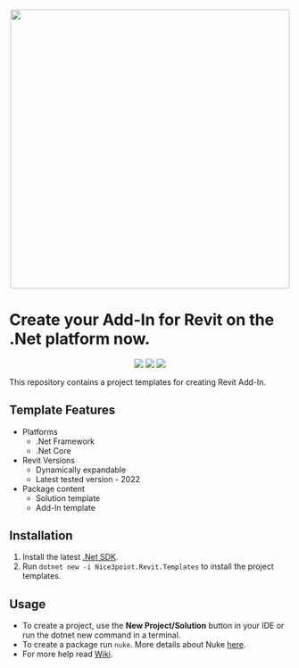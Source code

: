 <h3 align="center"><img src="https://i.imgur.com/v34P0ro.png" width="500px"></h3>

# Create your Add-In for Revit on the .Net platform now.

<p align="center">
  <a href="https://www.nuget.org/packages/Nice3point.Revit.Templates"><img src="https://img.shields.io/nuget/v/Nice3point.Revit.Templates?style=for-the-badge"></a>
  <a href="https://www.nuget.org/packages/Nice3point.Revit.Templates"><img src="https://img.shields.io/nuget/dt/Nice3point.Revit.Templates?style=for-the-badge"></a>
  <a href="https://github.com/Nice3point/RevitTemplate/commits/main"><img src="https://img.shields.io/github/last-commit/Nice3point/RevitTemplate?style=for-the-badge"></a>
</p>
This repository contains a project templates for creating Revit Add-In.

## Template Features

* Platforms
    * .Net Framework
    * .Net Core
* Revit Versions
    * Dynamically expandable
    * Latest tested version - 2022
* Package content
    * Solution template
    * Add-In template

## Installation

1. Install the latest [.Net SDK](https://dotnet.microsoft.com/download).
1. Run `dotnet new -i Nice3point.Revit.Templates` to install the project templates.

## Usage

* To create a project, use the **New Project/Solution** button in your IDE or run the dotnet new command in a terminal.
* To create a package run `nuke`. More details about Nuke [here](https://github.com/nuke-build/nuke).
* For more help read [Wiki](https://github.com/Nice3point/RevitTemplates/wiki).
